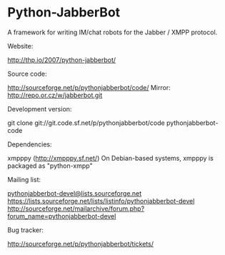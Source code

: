 Python-JabberBot
================

A framework for writing IM/chat robots for the Jabber / XMPP protocol.


Website:

   http://thp.io/2007/python-jabberbot/

Source code:

   http://sourceforge.net/p/pythonjabberbot/code/
   Mirror: http://repo.or.cz/w/jabberbot.git

Development version:

   git clone git://git.code.sf.net/p/pythonjabberbot/code pythonjabberbot-code

Dependencies:

   xmpppy (http://xmpppy.sf.net/)
   On Debian-based systems, xmpppy is packaged as "python-xmpp"

Mailing list:

   pythonjabberbot-devel@lists.sourceforge.net
   https://lists.sourceforge.net/lists/listinfo/pythonjabberbot-devel
   http://sourceforge.net/mailarchive/forum.php?forum_name=pythonjabberbot-devel

Bug tracker:

   http://sourceforge.net/p/pythonjabberbot/tickets/


